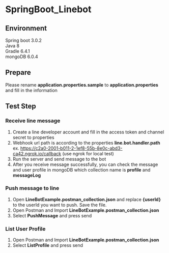# SpringBoot_Linebot

## Environment
Spring boot 3.0.2  
Java 8  
Gradle 6.4.1  
mongoDB 6.0.4

## Prepare
Please rename **application.properties.sample** to **application.properties** and fill in the information  

## Test Step
### Receive line message
1. Create a line developer account and fill in the access token and channel secret to properties
2. Webhook url path is according to the properties **line.bot.handler.path** ex. https://c2a0-2001-b011-2-1ef8-55b-8e0c-abd3-ca42.ngrok.io/callback (use ngrok for local test)
3. Run the server and send message to the bot
4. After you receive message successfully, you can check the message and user profile in mongoDB which collection name is **profile** and **messageLog**

### Push message to line
1. Open **LineBotExample.postman_collection.json** and replace **{userId}**  to the userId you want to push. Save the file.
2. Open Postman and Import **LineBotExample.postman_collection.json**
3. Select **PushMessage** and press send

### List User Profile
1. Open Postman and Import **LineBotExample.postman_collection.json**
2. Select **ListProfile** and press send
